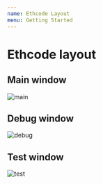 ```yaml
---
name: Ethcode Layout
menu: Getting Started
---
```

# Ethcode layout

## Main window

![main](https://user-images.githubusercontent.com/9979182/76938899-710f0800-691d-11ea-8b65-bfac9c558fbb.png)

## Debug window

![debug](https://user-images.githubusercontent.com/9979182/76941365-e5e44100-6921-11ea-985d-637409aa9fdb.png)

## Test window

![test](https://user-images.githubusercontent.com/9979182/76941406-f7c5e400-6921-11ea-8a28-d82ba9883ddf.png)
